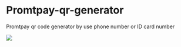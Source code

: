 # Promtpay-qr-generator
Promtpay qr code generator by use phone number or ID card number


![](https://cdn.discordapp.com/attachments/831877886680104971/997412356147658804/unknown.png)
